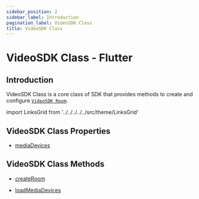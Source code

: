 ```yaml
---
sidebar_position: 2
sidebar_label: Introduction
pagination_label: VideoSDK Class
title: VideoSDK Class
---
```


# VideoSDK Class - Flutter

<div div id="tailwind" class="sdk-api-ref">

## Introduction

VideoSDK Class is a core class of SDK that provides methods to create and configure [`VideoSDK Room`](../room-class/introduction).

import LinksGrid from '../../../../../src/theme/LinksGrid'

## VideoSDK Class Properties

<div class="row">

<div class="col col--4 margin-bottom--sm" >

- [mediaDevices](./properties#mediadevices)

</div>

</div>

## VideoSDK Class Methods

<div class="row">

<div class="col col--4 margin-bottom--sm" >

- [createRoom](./methods#createroom)

</div>

<div class="col col--4 margin-bottom--sm" >

- [loadMediaDevices](./methods#loadmediadevices)

</div>

</div>
</div>
